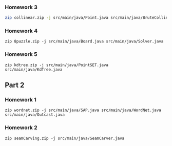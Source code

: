### Homework 3
```bash
zip collinear.zip -j src/main/java/Point.java src/main/java/BruteCollinearPoints.java src/main/java/FastCollinearPoints.java
```

### Homework 4
```
zip 8puzzle.zip -j src/main/java/Board.java src/main/java/Solver.java
```

### Homework 5
```
zip kdtree.zip -j src/main/java/PointSET.java src/main/java/KdTree.java
```

## Part 2

### Homework 1
```
zip wordnet.zip -j src/main/java/SAP.java src/main/java/WordNet.java src/main/java/Outcast.java
```

### Homework 2
```
zip seamCarving.zip -j src/main/java/SeamCarver.java
```
